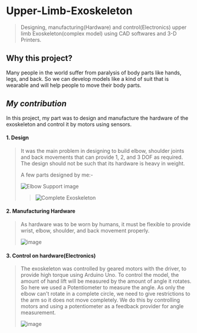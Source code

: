 # Upper-Limb-Exoskeleton
>Designing, manufacturing(Hardware) and control(Electronics) upper limb Exoskeleton(complex model) using CAD softwares and 3-D Printers. 

## Why this project?
Many people in the world suffer from paralysis of body parts like hands, legs, and back. So we can develop models like a kind of suit that is wearable and will help people to move their body parts.


## ***My contribution***
In this project, my part was to design and manufacture the hardware of the exoskeleton and control it by motors using sensors. 

#### **1. Design**
>It was the main problem in designing to build elbow, shoulder joints and back movements that can provide 1, 2, and 3 DOF as required. The design should not be such that its hardware is heavy in weight. 
>
> A few parts designed by me:-
>
>![Elbow Support image](https://user-images.githubusercontent.com/90020325/199747499-9caf3ed0-74b9-40a6-b62a-e87915a2da63.png)
>>![Complete Exoskeleton](https://user-images.githubusercontent.com/90020325/199746493-6f43ebb2-b23c-4df8-b66f-01a3cd09dd6a.png)

#### **2. Manufacturing Hardware**
>As hardware was to be worn by humans, it must be flexible to provide wrist, elbow, shoulder, and back movement properly.
>
>![image](https://user-images.githubusercontent.com/90020325/199749792-65669160-caef-4e2f-a933-fb00fc75ce48.png)

#### **3. Control on hardware(Electronics)**
>The exoskeleton was controlled by geared motors with the driver, to provide high torque using Arduino Uno. To control the model, the amount of hand lift will be measured by the amount of angle it rotates. So here we used a Potentiometer to measure the angle. As only the elbow can't rotate in a complete circle, we need to give restrictions to the arm so it does not move completely. We do this by controlling motors and using a potentiometer as a feedback provider for angle measurement.
>
>![image](https://user-images.githubusercontent.com/90020325/199750886-aa52b7a7-a026-4a7c-b806-7b98b399bc53.png)
